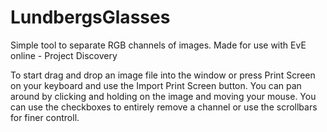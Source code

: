 # LundbergsGlasses
Simple tool to separate RGB channels of images. Made for use with EvE online - Project Discovery

To start drag and drop an image file into the window or press Print Screen on your keyboard and use the Import Print Screen button.
You can pan around by clicking and holding on the image and moving your mouse.
You can use the checkboxes to entirely remove a channel or use the scrollbars for finer controll.
